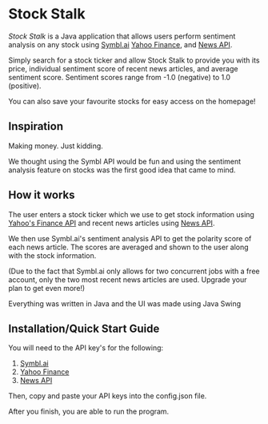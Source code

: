 # Stock Stalk
*Stock Stalk* is a Java application that allows users perform sentiment analysis on any stock using [Symbl.ai](https://symbl.ai/) [Yahoo Finance](https://www.yahoofinanceapi.com/), and [News API](https://newsapi.org/s/google-news-api).

Simply search for a stock ticker and allow Stock Stalk to provide you with its price, individual sentiment score of recent news articles, and average sentiment score. Sentiment scores range from -1.0 (negative) to 1.0 (positive).

You can also save your favourite stocks for easy access on the homepage!

## Inspiration
Making money. Just kidding. 

We thought using the Symbl API would be fun and using the sentiment analysis feature on stocks was the first good idea that came to mind.

## How it works
The user enters a stock ticker which we use to get stock information using [Yahoo's Finance API](https://www.yahoofinanceapi.com/) and recent news articles using [News API](https://newsapi.org/s/google-news-api). 

We then use Symbl.ai's sentiment analysis API to get the polarity score of each news article. The scores are averaged and shown to the user along with the stock information.

(Due to the fact that Symbl.ai only allows for two concurrent jobs with a free account, only the two most recent news articles are used. Upgrade your plan to get even more!)

Everything was written in Java and the UI was made using Java Swing

## Installation/Quick Start Guide

You will need to the API key's for the following:
1. [Symbl.ai](https://docs.symbl.ai/docs/developer-tools/authentication)
2. [Yahoo Finance](https://www.yahoofinanceapi.com/dashboard)
3. [News API](https://newsapi.org/register)

Then, copy and paste your API keys into the config.json file.

After you finish, you are able to run the program. 

